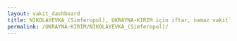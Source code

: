 ```yaml
---
layout: vakit_dashboard
title: NIKOLAYEVKA_(Simferopol), UKRAYNA-KIRIM için iftar, namaz vakitleri ve hava durumu - ilçe/eyalet seç
permalink: /UKRAYNA-KIRIM/NIKOLAYEVKA_(Simferopol)/
---
```


<script type="text/javascript">
  var GLOBAL_COUNTRY = 'UKRAYNA-KIRIM';
  var GLOBAL_CITY = 'NIKOLAYEVKA_(Simferopol)';
  var GLOBAL_STATE = '';
  var lat = 72;
  var lon = 21;
</script>
